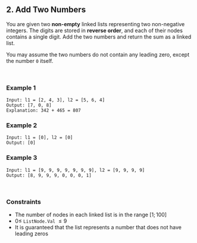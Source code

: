 ## 2. Add Two Numbers

You are given two **non-empty** linked lists representing two non-negative integers. The digits are stored in **reverse order**, and each of their nodes contains a single digit. Add the two numbers and return the sum as a linked list.

You may assume the two numbers do not contain any leading zero, except the number `0` itself.

<br>

### Example 1

```
Input: l1 = [2, 4, 3], l2 = [5, 6, 4]
Output: [7, 0, 8]
Explanation: 342 + 465 = 807
```

### Example 2

```
Input: l1 = [0], l2 = [0]
Output: [0]
```

### Example 3

```
Input: l1 = [9, 9, 9, 9, 9, 9, 9], l2 = [9, 9, 9, 9]
Output: [8, 9, 9, 9, 0, 0, 0, 1]
```

<br>

### Constraints

- The number of nodes in each linked list is in the range $[1; 100]$
- $0 \leqslant$ `ListNode.Val` $\leqslant 9$
- It is guaranteed that the list represents a number that does not have leading zeros
